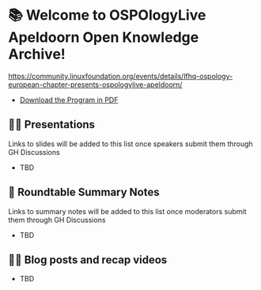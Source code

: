 # 📚 Welcome to OSPOlogyLive Apeldoorn Open Knowledge Archive! 
https://community.linuxfoundation.org/events/details/lfhq-ospology-european-chapter-presents-ospologylive-apeldoorn/

* [Download the Program in PDF](https://github.com/todogroup/ospology/files/14223801/OSPOlogyLiveApeldoorn_Program.pdf)

## 👩‍🏫 Presentations

Links to slides will be added to this list once speakers submit them through GH Discussions

- TBD

## 📝 Roundtable Summary Notes

Links to summary notes will be added to this list once moderators submit them through GH Discussions

- TBD

## 👩‍🏫 Blog posts and recap videos

- TBD
